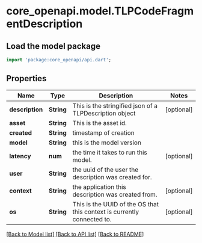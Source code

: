 # core_openapi.model.TLPCodeFragmentDescription

## Load the model package
```dart
import 'package:core_openapi/api.dart';
```

## Properties
Name | Type | Description | Notes
------------ | ------------- | ------------- | -------------
**description** | **String** | This is the stringified json of a TLPDescription object | [optional] 
**asset** | **String** | This is the asset id. | 
**created** | **String** | timestamp of creation | 
**model** | **String** | this is the model version | 
**latency** | **num** | the time it takes to run this model. | [optional] 
**user** | **String** | the uuid of the user the description was created for. | 
**context** | **String** | the application this description was created from. | [optional] 
**os** | **String** | This is the UUID of the OS that this context is currently connected to. | [optional] 

[[Back to Model list]](../README.md#documentation-for-models) [[Back to API list]](../README.md#documentation-for-api-endpoints) [[Back to README]](../README.md)



